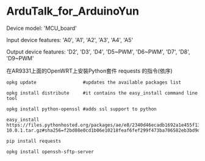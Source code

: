# ArduTalk_for_ArduinoYun

Device model: 'MCU_board'


Input device features: 'A0', 'A1', 'A2', 'A3', 'A4', 'A5'


Output device features: 'D2', 'D3', 'D4', 'D5\~PWM', 'D6\~PWM', 'D7', 'D8', 'D9\~PWM'






在AR9331上面的OpenWRT上安裝Python套件 requests 的指令(依序)


    opkg update                 #updates the available packages list

    opkg install distribute     #it contains the easy_install command line tool

    opkg install python-openssl #adds ssl support to python

    easy_install https://files.pythonhosted.org/packages/ae/e8/2340d46ecadb1692a1e455f13f75e596d4eab3d11a57446f08259dee8f02/pip-10.0.1.tar.gz#sha256=f2bd08e0cd1b06e10218feaf6fef299f473ba706582eb3bd9d52203fdbd7ee68

    pip install requests

    opkg install openssh-sftp-server
